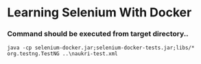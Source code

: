 # Learning Selenium With Docker

### Command should be executed from target directory..
`java -cp selenium-docker.jar;selenium-docker-tests.jar;libs/* org.testng.TestNG ..\naukri-test.xml`